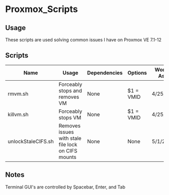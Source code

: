 # Proxmox_Scripts

## Usage
These scripts are used solving common issues I have on Proxmox VE 7.1-12

## Scripts
|Name|Usage|Dependencies|Options|Working As Of|
|---|---|---|---|---|
|rmvm.sh|Forceably stops and removes VM|None|$1 = VMID|4/25/2022|
|killvm.sh|Forceably stops VM|None|$1 = VMID|4/25/2022|
|unlockStaleCIFS.sh|Removes issues with stale file lock on CIFS mounts|None|None|5/1/2022|

## Notes
Terminal GUI's are controlled by Spacebar, Enter, and Tab
